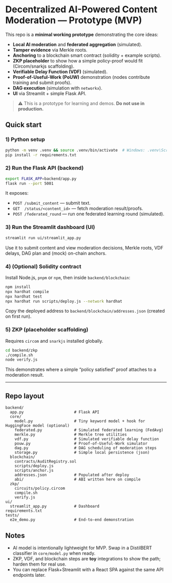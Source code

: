 # Decentralized AI-Powered Content Moderation — Prototype (MVP)

This repo is a **minimal working prototype** demonstrating the core ideas:
- **Local AI moderation** and **federated aggregation** (simulated).
- **Tamper evidence** via Merkle roots.
- **Anchoring** to a blockchain smart contract (solidity + example scripts).
- **ZKP placeholder** to show how a simple policy-proof would fit (Circom/snarkjs scaffolding).
- **Verifiable Delay Function (VDF)** (simulated).
- **Proof-of-Useful-Work (PoUW)** demonstration (nodes contribute training and submit proofs).
- **DAG execution** (simulation with `networkx`).
- **UI** via Streamlit + simple Flask API.

> ⚠️ This is a prototype for learning and demos. **Do not use in production.**

## Quick start

### 1) Python setup
```bash
python -m venv .venv && source .venv/bin/activate  # Windows: .venv\Scripts\activate
pip install -r requirements.txt
```

### 2) Run the Flask API (backend)
```bash
export FLASK_APP=backend/app.py
flask run --port 5001
```
It exposes:
- `POST /submit_content` — submit text.
- `GET  /status/<content_id>` — fetch moderation result/proofs.
- `POST /federated_round` — run one federated learning round (simulated).

### 3) Run the Streamlit dashboard (UI)
```bash
streamlit run ui/streamlit_app.py
```
Use it to submit content and view moderation decisions, Merkle roots, VDF delays, DAG plan and (mock) on-chain anchors.

### 4) (Optional) Solidity contract
Install Node.js, `pnpm` or `npm`, then inside `backend/blockchain`:
```bash
npm install
npx hardhat compile
npx hardhat test
npx hardhat run scripts/deploy.js --network hardhat
```
Copy the deployed address to `backend/blockchain/addresses.json` (created on first run).

### 5) ZKP (placeholder scaffolding)
Requires `circom` and `snarkjs` installed globally.
```bash
cd backend/zkp
./compile.sh
node verify.js
```
This demonstrates where a simple “policy satisfied” proof attaches to a moderation result.

---

## Repo layout

```
backend/
  app.py                      # Flask API
  core/
    model.py                  # Tiny keyword model + hook for HuggingFace model (optional)
    federated.py              # Simulated federated learning (FedAvg)
    merkle.py                 # Merkle tree utilities
    vdf.py                    # Simulated verifiable delay function
    pouw.py                   # Proof-of-Useful-Work simulator
    dag.py                    # DAG scheduling of moderation steps
    storage.py                # Simple local persistence (json)
  blockchain/
    contracts/AuditRegistry.sol
    scripts/deploy.js
    scripts/anchor.js
    addresses.json            # Populated after deploy
    abi/                      # ABI written here on compile
  zkp/
    circuits/policy.circom
    compile.sh
    verify.js
ui/
  streamlit_app.py            # Dashboard
requirements.txt
tests/
  e2e_demo.py                 # End-to-end demonstration
```

## Notes
- AI model is intentionally lightweight for MVP. Swap in a DistilBERT classifier in `core/model.py` when ready.
- ZKP, VDF, and blockchain steps are **toy** integrations to show the path; harden them for real use.
- You can replace Flask+Streamlit with a React SPA against the same API endpoints later.
